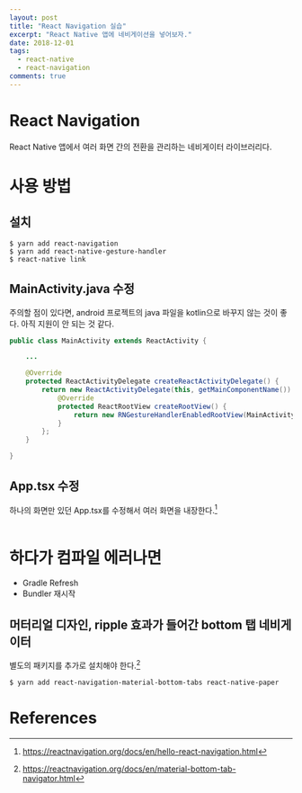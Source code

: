 ```yaml
---
layout: post
title: "React Navigation 실습"
excerpt: "React Native 앱에 네비게이션을 넣어보자."
date: 2018-12-01
tags:
  - react-native
  - react-navigation
comments: true
---
```


# React Navigation

React Native 앱에서 여러 화면 간의 전환을 관리하는 네비게이터 라이브러리다.

# 사용 방법

## 설치

```
$ yarn add react-navigation
$ yarn add react-native-gesture-handler
$ react-native link
```

## MainActivity.java 수정

주의할 점이 있다면, android 프로젝트의 java 파일을 kotlin으로 바꾸지 않는 것이 좋다. 아직 지원이 안 되는 것 같다.

```java
public class MainActivity extends ReactActivity {

    ...

    @Override
    protected ReactActivityDelegate createReactActivityDelegate() {
        return new ReactActivityDelegate(this, getMainComponentName()) {
            @Override
            protected ReactRootView createRootView() {
                return new RNGestureHandlerEnabledRootView(MainActivity.this);
            }
        };
    }

}
```

## App.tsx 수정

하나의 화면만 있던 App.tsx를 수정해서 여러 화면을 내장한다.[^1]

```typescript

```

# 하다가 컴파일 에러나면

- Gradle Refresh
- Bundler 재시작

## 머터리얼 디자인, ripple 효과가 들어간 bottom 탭 네비게이터

별도의 패키지를 추가로 설치해야 한다.[^2]

```
$ yarn add react-navigation-material-bottom-tabs react-native-paper
```


# References

[^1]: https://reactnavigation.org/docs/en/hello-react-navigation.html
[^2]: https://reactnavigation.org/docs/en/material-bottom-tab-navigator.html
[^3]: https://ionicons.com/
